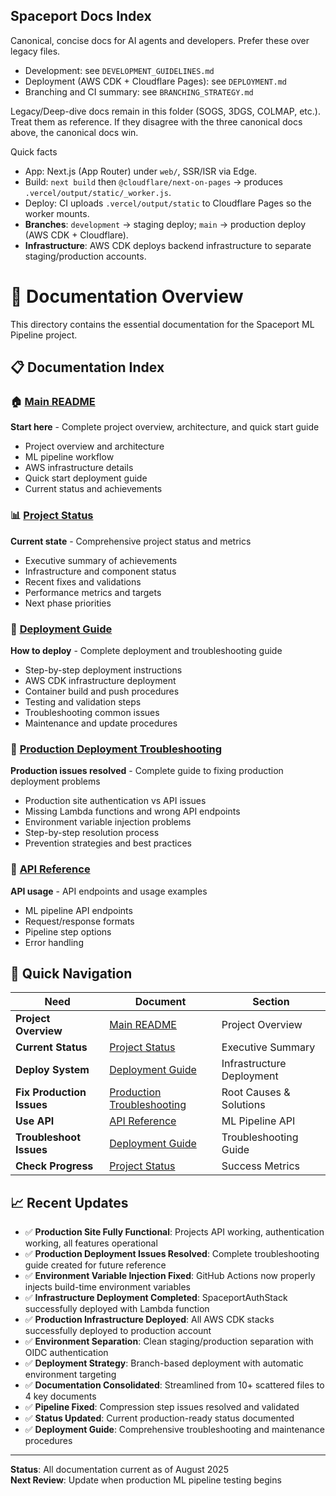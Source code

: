## Spaceport Docs Index

Canonical, concise docs for AI agents and developers. Prefer these over legacy files.

- Development: see `DEVELOPMENT_GUIDELINES.md`
- Deployment (AWS CDK + Cloudflare Pages): see `DEPLOYMENT.md`
- Branching and CI summary: see `BRANCHING_STRATEGY.md`

Legacy/Deep-dive docs remain in this folder (SOGS, 3DGS, COLMAP, etc.). Treat them as reference. If they disagree with the three canonical docs above, the canonical docs win.

Quick facts
- App: Next.js (App Router) under `web/`, SSR/ISR via Edge.
- Build: `next build` then `@cloudflare/next-on-pages` → produces `.vercel/output/static/_worker.js`.
- Deploy: CI uploads `.vercel/output/static` to Cloudflare Pages so the worker mounts.
- **Branches**: `development` → staging deploy; `main` → production deploy (AWS CDK + Cloudflare).
- **Infrastructure**: AWS CDK deploys backend infrastructure to separate staging/production accounts.

# 📖 Documentation Overview

This directory contains the essential documentation for the Spaceport ML Pipeline project.

## 📋 Documentation Index

### 🏠 [Main README](../README.md)
**Start here** - Complete project overview, architecture, and quick start guide
- Project overview and architecture
- ML pipeline workflow  
- AWS infrastructure details
- Quick start deployment guide
- Current status and achievements

### 📊 [Project Status](PROJECT_STATUS.md) 
**Current state** - Comprehensive project status and metrics
- Executive summary of achievements
- Infrastructure and component status
- Recent fixes and validations
- Performance metrics and targets
- Next phase priorities

### 🚀 [Deployment Guide](DEPLOYMENT.md)
**How to deploy** - Complete deployment and troubleshooting guide  
- Step-by-step deployment instructions
- AWS CDK infrastructure deployment
- Container build and push procedures
- Testing and validation steps
- Troubleshooting common issues
- Maintenance and update procedures

### 🔧 [Production Deployment Troubleshooting](PRODUCTION_DEPLOYMENT_TROUBLESHOOTING.md)
**Production issues resolved** - Complete guide to fixing production deployment problems
- Production site authentication vs API issues
- Missing Lambda functions and wrong API endpoints
- Environment variable injection problems
- Step-by-step resolution process
- Prevention strategies and best practices

### 🔌 [API Reference](api.md)
**API usage** - API endpoints and usage examples
- ML pipeline API endpoints
- Request/response formats
- Pipeline step options
- Error handling

## 🎯 Quick Navigation

| Need | Document | Section |
|------|----------|---------|
| **Project Overview** | [Main README](../README.md) | Project Overview |
| **Current Status** | [Project Status](PROJECT_STATUS.md) | Executive Summary |
| **Deploy System** | [Deployment Guide](DEPLOYMENT.md) | Infrastructure Deployment |
| **Fix Production Issues** | [Production Troubleshooting](PRODUCTION_DEPLOYMENT_TROUBLESHOOTING.md) | Root Causes & Solutions |
| **Use API** | [API Reference](api.md) | ML Pipeline API |
| **Troubleshoot Issues** | [Deployment Guide](DEPLOYMENT.md) | Troubleshooting Guide |
| **Check Progress** | [Project Status](PROJECT_STATUS.md) | Success Metrics |

## 📈 Recent Updates

- ✅ **Production Site Fully Functional**: Projects API working, authentication working, all features operational
- ✅ **Production Deployment Issues Resolved**: Complete troubleshooting guide created for future reference
- ✅ **Environment Variable Injection Fixed**: GitHub Actions now properly injects build-time environment variables
- ✅ **Infrastructure Deployment Completed**: SpaceportAuthStack successfully deployed with Lambda function
- ✅ **Production Infrastructure Deployed**: All AWS CDK stacks successfully deployed to production account
- ✅ **Environment Separation**: Clean staging/production separation with OIDC authentication
- ✅ **Deployment Strategy**: Branch-based deployment with automatic environment targeting
- ✅ **Documentation Consolidated**: Streamlined from 10+ scattered files to 4 key documents
- ✅ **Pipeline Fixed**: Compression step issues resolved and validated  
- ✅ **Status Updated**: Current production-ready status documented
- ✅ **Deployment Guide**: Comprehensive troubleshooting and maintenance procedures

---

**Status**: All documentation current as of August 2025  
**Next Review**: Update when production ML pipeline testing begins 
